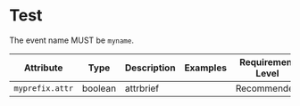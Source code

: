 # Test

<!-- semconv event -->
The event name MUST be `myname`.

| Attribute  | Type | Description  | Examples  | Requirement Level |
|---|---|---|---|---|
| `myprefix.attr` | boolean | attrbrief |  | Recommended |
<!-- endsemconv -->
